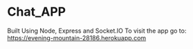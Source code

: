 # Chat_APP
Built Using Node, Express and Socket.IO
To visit the app go to: https://evening-mountain-28186.herokuapp.com
